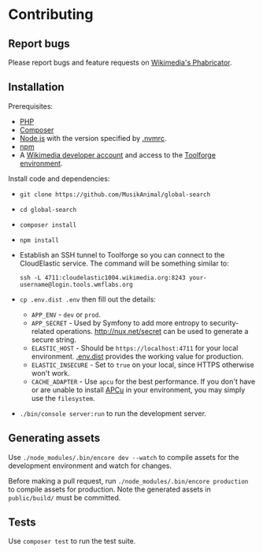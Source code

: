 Contributing
============

## Report bugs

Please report bugs and feature requests on
[Wikimedia's Phabricator](https://phabricator.wikimedia.org/project/view/4053/).

## Installation

Prerequisites:

* [PHP](https://www.php.net/)
* [Composer](https://getcomposer.org/)
* [Node.js](https://nodejs.org/en/) with the version specified by [.nvmrc](.nvmrc).
* [npm](https://www.npmjs.com/)
* A [Wikimedia developer account](https://wikitech.wikimedia.org/wiki/Help:Create_a_Wikimedia_developer_account)
  and access to the [Toolforge environment](https://wikitech.wikimedia.org/wiki/Portal:Toolforge).

Install code and dependencies:

* `git clone https://github.com/MusikAnimal/global-search`
* `cd global-search`
* `composer install`
* `npm install`
* Establish an SSH tunnel to Toolforge so you can connect to the CloudElastic service.
  The command will be something similar to:

      ssh -L 4711:cloudelastic1004.wikimedia.org:8243 your-username@login.tools.wmflabs.org

* `cp .env.dist .env` then fill out the details:
  * `APP_ENV` - `dev` or `prod`.
  * `APP_SECRET` - Used by Symfony to add more entropy to security-related operations.
    http://nux.net/secret can be used to generate a secure string.
  * `ELASTIC_HOST` - Should be `https://localhost:4711` for your local environment. [.env.dist](.env.dist)
    provides the working value for production.
  * `ELASTIC_INSECURE` - Set to `true` on your local, since HTTPS otherwise won't work.
  * `CACHE_ADAPTER` - Use `apcu` for the best performance. If you don't have or are unable to install
    [APCu](https://www.php.net/manual/en/book.apcu.php) in your environment, you may simply use the `filesystem`.
* `./bin/console server:run` to run the development server.

## Generating assets

Use `./node_modules/.bin/encore dev --watch` to compile assets for the development environment and watch for changes.

Before making a pull request, run `./node_modules/.bin/encore production` to compile assets for production.
Note the generated assets in `public/build/` must be committed. 

## Tests

Use `composer test` to run the test suite.
